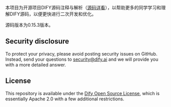 
本项目为开源项目DIFY源码注释与解析（[源码详看](https://github.com/langgenius/dify/)），以帮助更多的同学学习和理解DIFY源码，以便更快进行二次开发和优化。

源码版本为0.15.3版本。


## Security disclosure

To protect your privacy, please avoid posting security issues on GitHub. Instead, send your questions to security@dify.ai and we will provide you with a more detailed answer.

## License

This repository is available under the [Dify Open Source License](LICENSE), which is essentially Apache 2.0 with a few additional restrictions.

